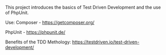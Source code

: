 This project introduces the basics of Test Driven Development and the use of PhpUnit.

Use:
Composer - https://getcomposer.org/

PhpUnit - https://phpunit.de/

Benefits of the TDD Methology: https://testdriven.io/test-driven-development/
